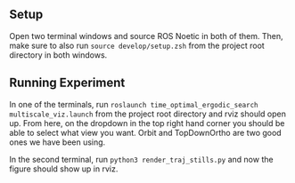## Setup
Open two terminal windows and source ROS Noetic in both of them. Then, make sure to also run ```source develop/setup.zsh``` from the project root directory in both windows.

## Running Experiment
In one of the terminals, run ```roslaunch time_optimal_ergodic_search multiscale_viz.launch``` from the project root directory and rviz should open up. From here, on the dropdown in the top right hand corner you should be able to select what view you want. Orbit and TopDownOrtho are two good ones we have been using.

In the second terminal, run ```python3 render_traj_stills.py``` and now the figure should show up in rviz.
